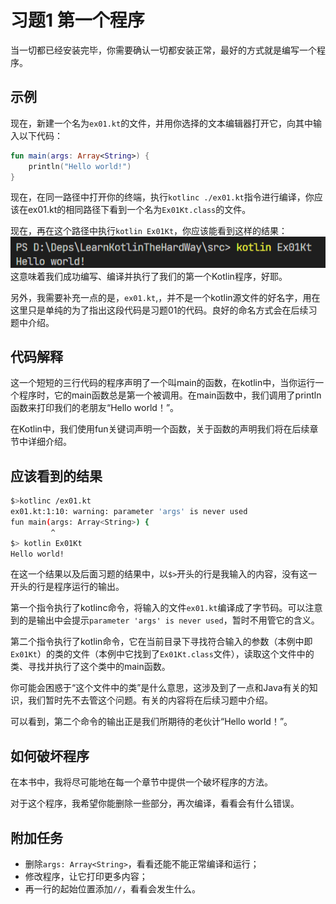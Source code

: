 # 习题1 第一个程序

当一切都已经安装完毕，你需要确认一切都安装正常，最好的方式就是编写一个程序。

## 示例

现在，新建一个名为`ex01.kt`的文件，并用你选择的文本编辑器打开它，向其中输入以下代码：

```Kotlin
fun main(args: Array<String>) {
    println("Hello world!")
}
```

现在，在同一路径中打开你的终端，执行`kotlinc ./ex01.kt`指令进行编译，你应该在ex01.kt的相同路径下看到一个名为`Ex01Kt.class`的文件。

现在，再在这个路径中执行`kotlin Ex01Kt`，你应该能看到这样的结果：  
![Hello world](../assets/Ex01/HelloWorld.png)  
这意味着我们成功编写、编译并执行了我们的第一个Kotlin程序，好耶。

另外，我需要补充一点的是，`ex01.kt`,，并不是一个kotlin源文件的好名字，用在这里只是单纯的为了指出这段代码是习题01的代码。良好的命名方式会在后续习题中介绍。

## 代码解释

这一个短短的三行代码的程序声明了一个叫main的函数，在kotlin中，当你运行一个程序时，它的main函数总是第一个被调用。在main函数中，我们调用了println函数来打印我们的老朋友“Hello world！”。

在Kotlin中，我们使用fun关键词声明一个函数，关于函数的声明我们将在后续章节中详细介绍。

## 应该看到的结果

``` bash
$>kotlinc /ex01.kt
ex01.kt:1:10: warning: parameter 'args' is never used
fun main(args: Array<String>) {
         ^
$> kotlin Ex01Kt
Hello world!
```

在这一个结果以及后面习题的结果中，以`$>`开头的行是我输入的内容，没有这一开头的行是程序运行的输出。

第一个指令执行了kotlinc命令，将输入的文件`ex01.kt`编译成了字节码。可以注意到的是输出中会提示`parameter 'args' is never used`，暂时不用管它的含义。

第二个指令执行了kotlin命令，它在当前目录下寻找符合输入的参数（本例中即`Ex01Kt`）的类的文件（本例中它找到了`Ex01Kt.class`文件），读取这个文件中的类、寻找并执行了这个类中的main函数。

你可能会困惑于“这个文件中的类”是什么意思，这涉及到了一点和Java有关的知识，我们暂时先不去管这个问题。有关的内容将在后续习题中介绍。

可以看到，第二个命令的输出正是我们所期待的老伙计“Hello world！”。

## 如何破坏程序

在本书中，我将尽可能地在每一个章节中提供一个破坏程序的方法。

对于这个程序，我希望你能删除一些部分，再次编译，看看会有什么错误。

## 附加任务

+ 删除`args: Array<String>`，看看还能不能正常编译和运行；
+ 修改程序，让它打印更多内容；
+ 再一行的起始位置添加`//`，看看会发生什么。
